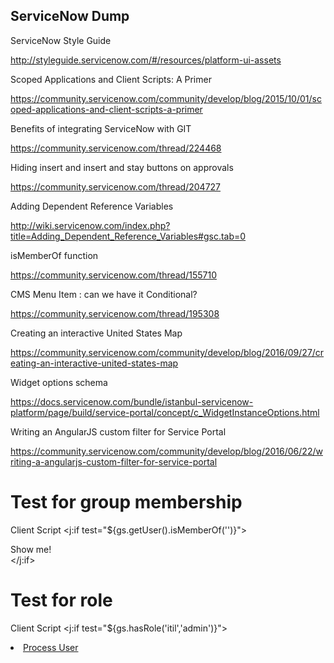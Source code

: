 ## ServiceNow Dump

ServiceNow Style Guide

http://styleguide.servicenow.com/#/resources/platform-ui-assets

Scoped Applications and Client Scripts: A Primer

https://community.servicenow.com/community/develop/blog/2015/10/01/scoped-applications-and-client-scripts-a-primer

Benefits of integrating ServiceNow with GIT

https://community.servicenow.com/thread/224468

Hiding insert and insert and stay buttons on approvals

https://community.servicenow.com/thread/204727

Adding Dependent Reference Variables

http://wiki.servicenow.com/index.php?title=Adding_Dependent_Reference_Variables#gsc.tab=0

isMemberOf function

https://community.servicenow.com/thread/155710

CMS Menu Item : can we have it Conditional?

https://community.servicenow.com/thread/195308

Creating an interactive United States Map

https://community.servicenow.com/community/develop/blog/2016/09/27/creating-an-interactive-united-states-map

Widget options schema

https://docs.servicenow.com/bundle/istanbul-servicenow-platform/page/build/service-portal/concept/c_WidgetInstanceOptions.html

Writing an AngularJS custom filter for Service Portal

https://community.servicenow.com/community/develop/blog/2016/06/22/writing-a-angularjs-custom-filter-for-service-portal



# Test for group membership
Client Script
<j:if test="${gs.getUser().isMemberOf('<sysid of group>')}">  
		<div>Show me!</div>
</j:if>  

# Test for role
Client Script
<j:if test="${gs.hasRole('itil','admin')}">        
  <li><a href="navpage.do" target="_blank"> Process User</a></li>
</j:if>
